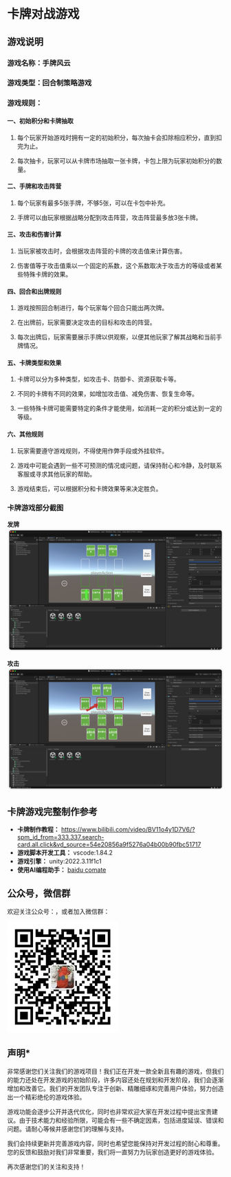 # 卡牌对战游戏


## 游戏说明

### 游戏名称：手牌风云

### 游戏类型：回合制策略游戏

### 游戏规则：

#### 一、初始积分和卡牌抽取

1. 每个玩家开始游戏时拥有一定的初始积分，每次抽卡会扣除相应积分，直到扣完为止。

2. 每次抽卡，玩家可以从卡牌市场抽取一张卡牌，卡包上限为玩家初始积分的数量。


#### 二、手牌和攻击阵营

1. 每个玩家有最多5张手牌，不够5张，可以在卡包中补充。

2. 手牌可以由玩家根据战略分配到攻击阵营，攻击阵营最多放3张卡牌。


#### 三、攻击和伤害计算

1. 当玩家被攻击时，会根据攻击阵营的卡牌的攻击值来计算伤害。

2. 伤害值等于攻击值乘以一个固定的系数，这个系数取决于攻击方的等级或者某些特殊卡牌的效果。


#### 四、回合和出牌规则

1. 游戏按照回合制进行，每个玩家每个回合只能出两次牌。

2. 在出牌前，玩家需要决定攻击的目标和攻击的阵营。

3. 每次出牌后，玩家需要展示手牌以供观察，以便其他玩家了解其战略和当前手牌情况。


#### 五、卡牌类型和效果


1. 卡牌可以分为多种类型，如攻击卡、防御卡、资源获取卡等。

2. 不同的卡牌有不同的效果，如增加攻击值、减免伤害、恢复生命等。

3. 一些特殊卡牌可能需要特定的条件才能使用，如消耗一定的积分或达到一定的等级。


#### 六、其他规则


1. 玩家需要遵守游戏规则，不得使用作弊手段或外挂软件。

2. 游戏中可能会遇到一些不可预测的情况或问题，请保持耐心和冷静，及时联系客服或寻求其他玩家的帮助。

3. 游戏结束后，可以根据积分和卡牌效果等来决定胜负。



### 卡牌游戏部分截图
**发牌**
![image](./images/summon.png)

**攻击**
![image](./images/attack.png)



## 卡牌游戏完整制作参考
- **卡牌制作教程：** https://www.bilibili.com/video/BV11o4y1D7V6/?spm_id_from=333.337.search-card.all.click&vd_source=54e20856a9f5276a04b00b90fbc51717
- **游戏脚本开发工具：**    vscode:1.84.2
- **游戏引擎：**           unity:2022.3.11f1c1
- **使用AI编程助手：**      [baidu comate](https://comate.baidu.com/)

## 公众号，微信群
欢迎关注公众号：**<PASSWORD>**，或者加入微信群：

![image](./images/wx.jpg)

## 声明*
非常感谢您们关注我们的游戏项目！我们正在开发一款全新且有趣的游戏，但我们的能力还处在开发游戏的初始阶段，许多内容还处在规划和开发阶段，我们会逐渐增加和改善它。我们的开发团队专注于创新、精雕细琢和完善用户体验，努力创造出一个精彩绝伦的游戏体验。

游戏功能会逐步公开并迭代优化，同时也非常欢迎大家在开发过程中提出宝贵建议。由于技术能力和经验所限，可能会有一些不确定因素，包括进度延误、错误和问题。请耐心等候并感谢您们的理解与支持。

我们会持续更新并完善游戏内容，同时也希望您能保持对开发过程的耐心和尊重。您的反馈和鼓励对我们非常重要，我们将一直努力为玩家创造更好的游戏体验。

再次感谢您们的关注和支持！